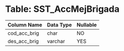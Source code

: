 # Table: SST_AccMejBrigada

| Column Name | Data Type | Nullable |
|-------------|-----------|----------|
| cod_acc_brig | char | NO |
| des_acc_brig | varchar | YES |
